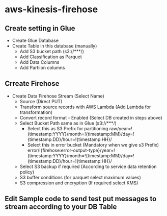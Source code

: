 # aws-kinesis-firehose
 
## Create setting in Glue
- Create Glue Database
- Create Table in this database (manually)
	- Add S3 bucket path (s3://***/)
	- Add Classification as Parquet
	- Add Data Columns
	- Add Partiion columns

## Crreate Firehose	
- Create Data Firehose Stream (Select Name)
	- Source (Direct PUT)
    - Transform source records with AWS Lambda (Add Lambda for transformation)
	- Convert record format - Enabled (Select DB created in steps above)
	- Select Bucket Path same as in Glue (s3://***/)
		- Select this as S3 Prefix for partitioning 
		raw/year=!{timestamp:YYYY}/month=!{timestamp:MM}/day=!{timestamp:DD}/hour=!{timestamp:HH}/
		- Select this in error bucket (Mandatory when we give s3 Prefix)
		error/!{firehose:error-output-type}/year=!{timestamp:YYYY}/month=!{timestamp:MM}/day=!{timestamp:DD}/hour=!{timestamp:HH}/
	- Select S3 backup if required (According to service data retention policy)
	- S3 buffer conditions (for parquet select maximum values)
	- S3 compression and encryption (If required select KMS)

## Edit Sample code to send test put messages to stream according to your DB Table

